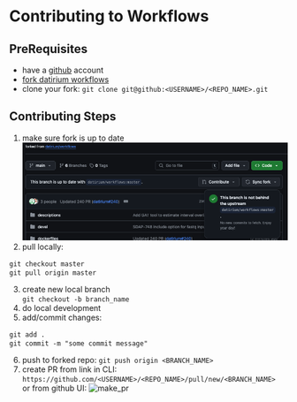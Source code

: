 # Contributing to Workflows



## PreRequisites
- have a [github](https://github.com/signup) account
- [fork datirium workflows](https://github.com/datirium/workflows/fork)
- clone your fork: ```git clone git@github:<USERNAME>/<REPO_NAME>.git```


## Contributing Steps

1. make sure fork is up to date
![fork_up_to_date](./images/fork_up_to_date.png)
2. pull locally: 
```
git checkout master
git pull origin master
```
3. create new local branch  
```git checkout -b branch_name```
4. do local development
5. add/commit changes:  
```
git add .
git commit -m "some commit message"
```
6. push to forked repo: ```git push origin <BRANCH_NAME>```
7. create PR 
from link in CLI: ```https://github.com/<USERNAME>/<REPO_NAME>/pull/new/<BRANCH_NAME>```  
or from github UI:
![make_pr](./images/make_pr.png)
